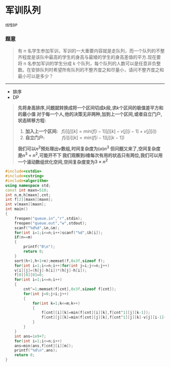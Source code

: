 # 军训队列
`线性DP`

### 题意
>有 n 名学生参加军训，军训的一大重要内容就是走队列，而一个队列的不整齐程度是该队中最高的学生的身高与最矮的学生的身高差值的平方.现在要将 n 名参加军训的学生分成 k 个队列，每个队列的人数可以是任意非负整数。在安排队列时希望所有队列的不整齐度之和尽量小，请问不整齐度之和最小可以是多少？
----
- 排序
- DP

> **先将身高排序,问题就转换成将一个区间切成$k$段,求$k$个区间的极值差平方和的最小值
对于每一个人,他的决策无非两种,加到上一个区间,或者自立门户,状态转移方程:**
> 1. **加入上一个区间:** &nbsp;&nbsp;$f[i][j][k]=min(f[i-1][j][k]-v[j][i-1]+v[j][i])$
> 2. **自立门户:**&nbsp;&nbsp;&nbsp;&nbsp;&nbsp;&nbsp;&nbsp;&nbsp;&nbsp;&nbsp;&nbsp;&nbsp;&nbsp;&nbsp;$f[i][i][k]=min(f[i-1][j][k-1])$
> 
> **我们可以$n^2$预处理出v数组,时间复杂度为$(o)n^3$
> 但问题又来了,空间复杂度是$n^3+n^2$,可能开不下
> 我们观察到$i$维每次有用的状态只有两位,我们可以用一个滚动数组优化空间,空间复杂度变为$3\times n^2$**

```cpp
#include<cstdio>
#include<cstring>
#include<algorithm>
using namespace std;
const int maxn=510;
int n,m,h[maxn],cnt;
int f[2][maxn][maxn];
int v[maxn][maxn];
int main()
{
	freopen("queue.in","r",stdin);
	freopen("queue.out","w",stdout);
	scanf("%d%d",&n,&m);
	for(int i=1;i<=n;i++)scanf("%d",&h[i]);
	if(n==m)
	{
		printf("0\n");
		return 0;
	}
	sort(h+1,h+1+n);memset(f,0x3f,sizeof f);
	for(int i=1;i<=n;i++)for(int j=i;j<=n;j++)
	v[i][j]=(h[j]-h[i])*(h[j]-h[i]);
	f[0][0][0]=0;
	for(int i=1;i<=n;i++)
	{
		cnt^=1;memset(f[cnt],0x3f,sizeof f[cnt]);
		for(int j=0;j<i;j++)
		{
			for(int k=1;k<=m;k++)
			{
				f[cnt][i][k]=min(f[cnt][i][k],f[cnt^1][j][k-1]);
				f[cnt][j][k]=min(f[cnt][j][k],f[cnt^1][j][k]-v[j][i-1]+v[j][i]);
			}
		}
	}
	int ans=1e9+7;
	for(int i=1;i<=n;i++)
	ans=min(ans,f[cnt][i][m]);
	printf("%d\n",ans);
	return 0;
}
```
<!--stackedit_data:
eyJoaXN0b3J5IjpbLTcwMzIzODY3M119
-->